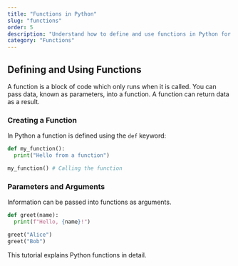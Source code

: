 ```yaml
---
title: "Functions in Python"
slug: "functions"
order: 5
description: "Understand how to define and use functions in Python for reusable code."
category: "Functions"
---
```


## Defining and Using Functions

A function is a block of code which only runs when it is called. You can pass data, known as parameters, into a function. A function can return data as a result.

### Creating a Function

In Python a function is defined using the `def` keyword:

```python
def my_function():
  print("Hello from a function")

my_function() # Calling the function
```

### Parameters and Arguments

Information can be passed into functions as arguments.

```python
def greet(name):
  print(f"Hello, {name}!")

greet("Alice")
greet("Bob")
```

This tutorial explains Python functions in detail.
